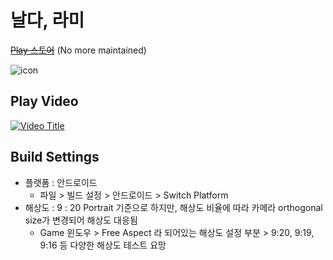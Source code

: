 # 날다, 라미

~~[Play 스토어](https://play.google.com/store/apps/details?id=com.CucumberSeongJu.Rami)~~ (No more maintained)

![icon](./Assets/Sprites/Icon.png)

## Play Video

[![Video Title](https://img.youtube.com/vi/dygD1wzavr8/0.jpg)](https://www.youtube.com/watch?v=dygD1wzavr8)
## Build Settings

* 플랫폼 : 안드로이드
  * 파일 > 빌드 설정 > 안드로이드 > Switch Platform
* 해상도 : 9 : 20 Portrait 기준으로 하지만, 해상도 비율에 따라 카메라 orthogonal size가 변경되어 해상도 대응됨
  * Game 윈도우 > Free Aspect 라 되어있는 해상도 설정 부분 > 9:20, 9:19, 9:16 등 다양한 해상도 테스트 요망

